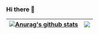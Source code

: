 ### Hi there 👋


| <a href="https://github.com/quangpao"><img align="center" src="https://github-readme-stats.vercel.app/api?username=quangpao&show_icons=true&include_all_commits=true&theme=gruvbox&hide_border=true" alt="Anurag's github stats" /></a> | <a href="https://github.com/quangpao"><img align="center" src="https://github-readme-stats.vercel.app/api/top-langs/?username=quangpao&layout=compact&theme=gruvbox&hide_border=true" /></a> |
| ------------- | ------------- |
<!--
**quangpao/quangpao** is a ✨ _special_ ✨ repository because its `README.md` (this file) appears on your GitHub profile.

Here are some ideas to get you started:

- 🔭 I’m currently working on ...
- 🌱 I’m currently learning ...
- 👯 I’m looking to collaborate on ...
- 🤔 I’m looking for help with ...
- 💬 Ask me about ...
- 📫 How to reach me: ...
- 😄 Pronouns: ...
- ⚡ Fun fact: ...
-->
